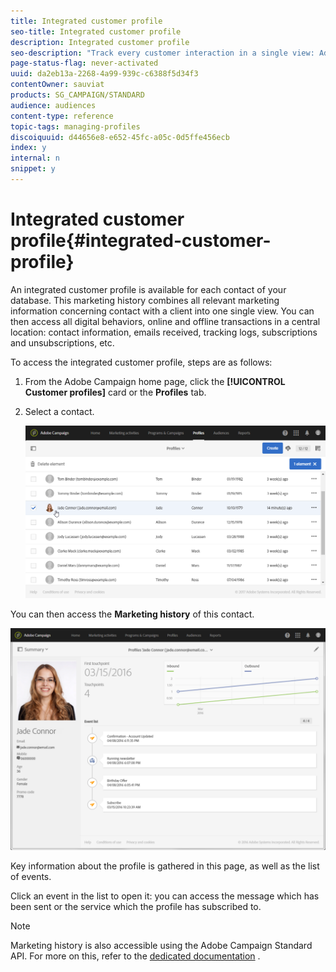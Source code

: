 ```yaml
---
title: Integrated customer profile
seo-title: Integrated customer profile
description: Integrated customer profile
seo-description: "Track every customer interaction in a single view: Adobe Campaign integrated customer profile is updated throughout the customer life cycle."
page-status-flag: never-activated
uuid: da2eb13a-2268-4a99-939c-c6388f5d34f3
contentOwner: sauviat
products: SG_CAMPAIGN/STANDARD
audience: audiences
content-type: reference
topic-tags: managing-profiles
discoiquuid: d44656e8-e652-45fc-a05c-0d5ffe456ecb
index: y
internal: n
snippet: y
---
```


# Integrated customer profile{#integrated-customer-profile}

An integrated customer profile is available for each contact of your database. This marketing history combines all relevant marketing information concerning contact with a client into one single view. You can then access all digital behaviors, online and offline transactions in a central location: contact information, emails received, tracking logs, subscriptions and unsubscriptions, etc.

To access the integrated customer profile, steps are as follows:

1. From the Adobe Campaign home page, click the **[!UICONTROL Customer profiles]** card or the **Profiles** tab.
1. Select a contact.

   ![](assets/mkt_hist_access.png)

You can then access the **Marketing history** of this contact.

![](assets/mkt_hist_view.png)

Key information about the profile is gathered in this page, as well as the list of events.

Click an event in the list to open it: you can access the message which has been sent or the service which the profile has subscribed to.

>[!NOTE]
>
>Marketing history is also accessible using the Adobe Campaign Standard API. For more on this, refer to the [dedicated documentation](https://docs.campaign.adobe.com/doc/standard/en/api/ACS_API.html#interacting-with-marketing-history) .

